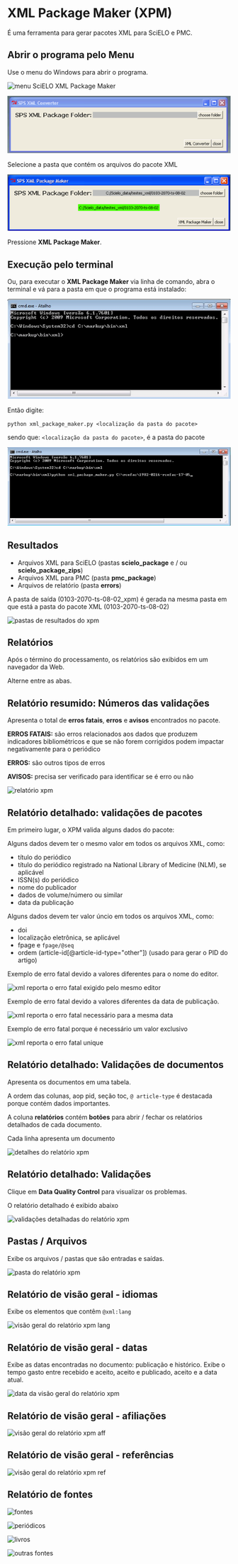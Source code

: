 # XML Package Maker (XPM)

É uma ferramenta para gerar pacotes XML para SciELO e PMC.


## Abrir o programa pelo Menu

Use o menu do Windows para abrir o programa.


![menu SciELO XML Package Maker](./img/scielo_menu_xpm.png)


![Interface do Programa](./img/xpm_gui.png)

    
Selecione a pasta que contém os arquivos do pacote XML

![Pasta selecionada](./img/xpm_gui_selected_folder.png)


Pressione **XML Package Maker**.


## Execução pelo terminal

Ou, para executar o **XML Package Maker** via linha de comando, abra o terminal e vá para a pasta em que o programa está instalado:

![mkp pkm dos](./img/mkp-pkm-dos.jpg)

    
Então digite:

    python xml_package_maker.py <localização da pasta do pacote>

    
sendo que: `<localização da pasta do pacote>`, é a pasta do pacote


![mkp pm cmd](./img/mkp-pm-cmd.jpg)



## Resultados

* Arquivos XML para SciELO (pastas **scielo_package** e / ou **scielo_package_zips**)
* Arquivos XML para PMC (pasta **pmc_package**)
* Arquivos de relatório (pasta **errors**)

A pasta de saída (0103-2070-ts-08-02_xpm) é gerada na mesma pasta em que está a pasta do pacote XML (0103-2070-ts-08-02)


![pastas de resultados do xpm](./img/xpm_result_folders.png)


## Relatórios

Após o término do processamento, os relatórios são exibidos em um navegador da Web.

Alterne entre as abas.


## Relatório resumido: Números das validações

Apresenta o total de **erros fatais**, **erros** e **avisos** encontrados no pacote.

**ERROS FATAIS:** são erros relacionados aos dados que produzem indicadores bibliométricos e
que se não forem corrigidos podem impactar negativamente para o periódico

**ERROS:** são outros tipos de erros

**AVISOS:** precisa ser verificado para identificar se é erro ou não

   
   ![relatório xpm](./img/xpm_report.png)


## Relatório detalhado: validações de pacotes

Em primeiro lugar, o XPM valida alguns dados do pacote:

Alguns dados devem ter o mesmo valor em todos os arquivos XML, como:

- título do periódico
- título do periódico registrado na National Library of Medicine (NLM), se aplicável
- ISSN(s) do periódico
- nome do publicador
- dados de volume/número ou similar
- data da publicação


Alguns dados devem ter valor úncio em todos os arquivos XML, como:

- doi
- localização eletrônica, se aplicável
- fpage e `fpage/@seq`
- ordem (article-id[@article-id-type="other"]) (usado para gerar o PID do artigo)

Exemplo de erro fatal devido a valores diferentes para o nome do editor.

![xml reporta o erro fatal exigido pelo mesmo editor](./img/xml_reports__toc_fatal_error_required_equal_publisher.jpg)

     
Exemplo de erro fatal devido a valores diferentes da data de publicação.

![xml reporta o erro fatal necessário para a mesma data](./img/xml_reports_toc_fatal_error_required_equal_date.png)


Exemplo de erro fatal porque é necessário um valor exclusivo

![xml reporta o erro fatal unique](./img/xml_reports_toc_fatal_error_unique.jpg)


## Relatório detalhado: Validações de documentos

Apresenta os documentos em uma tabela.

A ordem das colunas, aop pid, seção toc, `@ article-type` é destacada porque contém dados importantes.

A coluna **relatórios** contém **botões** para abrir / fechar os relatórios detalhados de cada documento.

Cada linha apresenta um documento

![detalhes do relatório xpm](./img/xpm_report_detail.png)


## Relatório detalhado: Validações

Clique em **Data Quality Control** para visualizar os problemas.

O relatório detalhado é exibido abaixo

![validações detalhadas do relatório xpm](./img/xpm_report_detail_validations.png)


## Pastas / Arquivos

Exibe os arquivos / pastas que são entradas e saídas.

![pasta do relatório xpm](./img/xpm_report_folder.png)


## Relatório de visão geral - idiomas

Exibe os elementos que contêm `@xml:lang`

![visão geral do relatório xpm lang](./img/xpm_report_overview_lang.png)


## Relatório de visão geral - datas
    
Exibe as datas encontradas no documento: publicação e histórico.
Exibe o tempo gasto entre recebido e aceito, aceito e publicado, aceito e a data atual.

![data da visão geral do relatório xpm](./img/xpm_report_overview_date.png)


## Relatório de visão geral - afiliações

![visão geral do relatório xpm aff](./img/xpm_report_overview_aff.png)

    
## Relatório de visão geral - referências

![visão geral do relatório xpm ref](./img/xpm_report_overview_ref.png)


## Relatório de fontes

![fontes](./img/xpm_report_sources.png)


![periódicos](./img/xpm_report_sources_journals.png)


![livros](./img/xpm_report_sources_books.png)


![outras fontes](./img/xpm_report_sources_others.png)

